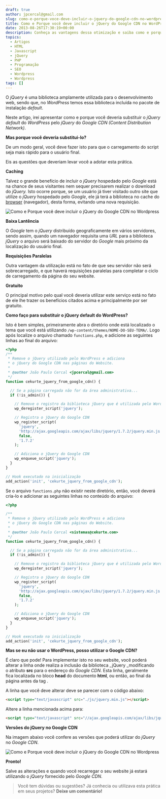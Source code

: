 ```yaml
---
draft: true
author: jpcercal@gmail.com
slug: como-e-porque-voce-deve-incluir-o-jquery-do-google-cdn-no-wordpress
title: Como e Porque você deve incluir o jQuery do Google CDN no WordPress
date: 2013-08-26T17:30:19+00:00
description: Conheça as vantagens dessa otimização e saiba como e porque incluir o jQuery do Google CDN irá fazer com que o carregamento do seu website seja reduzido.
topics:
  - Artigos
  - HTML
  - Javascript
  - jQuery
  - PHP
  - Programação
  - SEO
  - Wordpress
  - Wordpress
tags: []
---
```


O _jQuery_ é uma biblioteca amplamente utilizada para o desenvolvimento web, sendo que, no _WordPress_ temos essa biblioteca incluída no pacote de instalação _default_.

Neste artigo, irei apresentar como e porque você deveria substituir o _jQuery_ _default_ do _WordPress_ pelo _jQuery_ do _Google CDN (Content Distribution Network)_.

**Mas porque você deveria substitui-lo?**

De um modo geral, você deve fazer isto para que o carregamento do script seja mais rápido para o usuário final.

Eis as questões que deveriam levar você a adotar esta prática.

**Caching**

Talvez o grande benefício de incluir o _jQuery_ hospedado pelo _Google_ está na chance de seus visitantes nem sequer precisarem realizar o download do _jQuery._ Isto ocorre porque, se um usuário já tiver visitado outro site que utilize o _jQuery_ hospedado pelo _Google_, ele já terá a biblioteca no cache do [browser](http://sistemas.cekurte.com/blog/navegadores-ou-browsers/ "Navegadores ou Browsers") (navegador), desta forma, evitando uma nova requisição.

![Como e Porque você deve incluir o jQuery do Google CDN no Wordpress](http://sistemas.cekurte.com/wp-content/uploads/2013/08/Google-CDN-jQuery.jpg "Como e Porque você deve incluir o jQuery do Google CDN no Wordpress")

**Baixa Lantência**

O _Google_ tem o _jQuery_ distribuído geograficamente em vários servidores, sendo assim, quando um navegador requisita uma _URL_ para a biblioteca _jQuery_ o arquivo será baixado do servidor do _Google_ mais próximo da localização do usuário final.

**Requisições Paralelas**

Outra vantagem da utilização está no fato de que seu servidor não será sobrecarregado, e que haverá requisições paralelas para completar o ciclo de carregamento da página do seu website.

**Gratuito**

O principal motivo pelo qual você deveria utilizar este serviço está no fato de ele lhe trazer os benefícios citados acima e principalmente por ser gratuito.

**Como faço para substituir o jQuery default do WordPress?**

Isto é bem simples, primeiramente abra o diretório onde está localizado o tema que você está utilizando `/wp-content/themes/NOME-DO-SEU-TEMA/`. Logo após localize o arquivo chamado `functions.php`, e adicione as seguintes linhas ao final do arquivo:

```php
<?php
/**
 * Remove o jQuery utilizado pelo WordPress e adiciona
 * o jQuery do Google CDN nas páginas do Website.
 *
 * @author João Paulo Cercal <jpcercal@gmail.com>
 */
function cekurte_jquery_from_google_cdn() {

  // Se a página carregada não for da área administrativa...
  if (!is_admin()) {

    // Remove o registro da biblioteca jQuery que é utilizada pelo WordPress
    wp_deregister_script('jquery');

    // Registra o jQuery do Google CDN
    wp_register_script(
      'jquery',
      'http://ajax.googleapis.com/ajax/libs/jquery/1.7.2/jquery.min.js',
      false,
      '1.7.2'
    );

    // Adiciona o jQuery do Google CDN
    wp_enqueue_script('jquery');
  }
}

// Hook executado na inicialização
add_action('init', 'cekurte_jquery_from_google_cdn');
```

Se o arquivo `functions.php` não existir neste diretório, então, você deverá cria-lo e adicionar as seguintes linhas no conteúdo do arquivo:

```php
<?php

/**
 * Remove o jQuery utilizado pelo WordPress e adiciona
 * o jQuery do Google CDN nas páginas do Website.
 *
 * @author João Paulo Cercal <sistemas@cekurte.com>
 */
function cekurte_jquery_from_google_cdn() {

  // Se a página carregada não for da área administrativa...
  if (!is_admin()) {

    // Remove o registro da biblioteca jQuery que é utilizada pelo WordPress
    wp_deregister_script('jquery');

    // Registra o jQuery do Google CDN
    wp_register_script(
      'jquery',
      'http://ajax.googleapis.com/ajax/libs/jquery/1.7.2/jquery.min.js',
      false,
      '1.7.2'
    );

    // Adiciona o jQuery do Google CDN
    wp_enqueue_script('jquery');
  }
}

// Hook executado na inicialização
add_action('init', 'cekurte_jquery_from_google_cdn');
```

**Mas se eu não usar o WordPress, posso utilizar o Google CDN?**

É claro que pode! Para implementar isto no seu website, você poderá alterar a linha onde realiza a inclusão da biblioteca _jQuery _modificando o atributo **src** para o endereço do _Google CDN_. Esta linha, geralmente fica localizada no bloco **head** do documento **html**, ou então, ao final da página antes da tag .

A linha que você deve alterar deve se parecer com o código abaixo:

```html
<script type="text/javascript" src="./js/jquery.min.js"></script>
```

Altere a linha mencionada acima para:

```html
<script type="text/javascript" src="//ajax.googleapis.com/ajax/libs/jquery/1.7.2/jquery.min.js"></script>
```

**Versões do jQuery no Google CDN**

Na imagem abaixo você confere as versões que poderá utilizar do _jQuery_ no _Google CDN_.

![Como e Porque você deve incluir o jQuery do Google CDN no Wordpress](http://sistemas.cekurte.com/wp-content/uploads/2013/08/jQuery-screenshot-do-Google-CDN.png "Como e Porque você deve incluir o jQuery do Google CDN no Wordpress")

**Pronto!**

Salve as alterações e quando você recarregar o seu website já estará utilizando o _jQuery_ fornecido pelo _Google CDN_.

> Você tem dúvidas ou sugestões? Já conhecia ou utilizava esta prática em seus projetos? **Deixe um comentário!**
